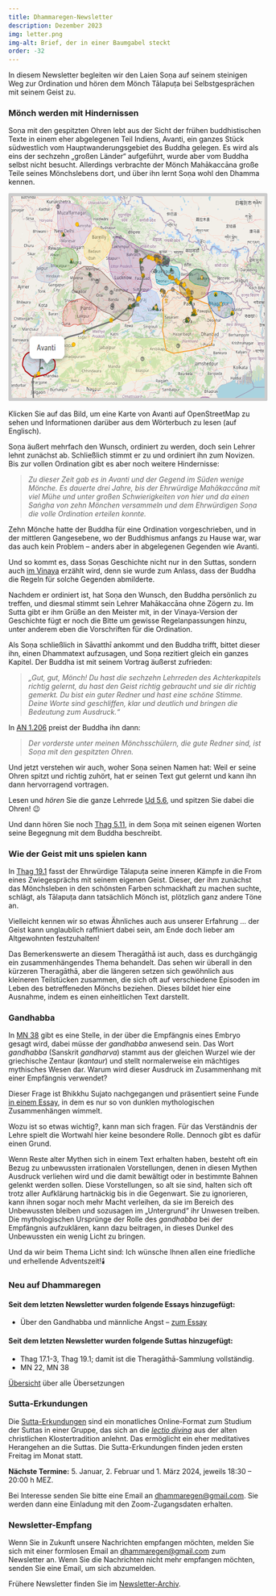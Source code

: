```yaml
---
title: Dhammaregen-Newsletter
description: Dezember 2023
img: letter.png
img-alt: Brief, der in einer Baumgabel steckt
order: -32
---
```


In diesem Newsletter begleiten wir den Laien Soṇa auf seinem steinigen Weg zur Ordination und hören dem Mönch Tālapuṭa bei Selbstgesprächen mit seinem Geist zu.

### Mönch werden mit Hindernissen

Soṇa mit den gespitzten Ohren lebt aus der Sicht der frühen buddhistischen Texte in einem eher abgelegenen Teil Indiens, Avanti, ein ganzes Stück südwestlich vom Hauptwanderungsgebiet des Buddha gelegen. Es wird als eins der sechzehn „großen Länder“ aufgeführt, wurde aber vom Buddha selbst nicht besucht. Allerdings verbrachte der Mönch Mahākaccāna große Teile seines Mönchslebens dort, und über ihn lernt Soṇa wohl den Dhamma kennen. 

<a title="Klick zu Karte und Info über Avanti" href="https://suttacentral.net/define/avanti?lang=de" target="_blank"><img alt="Karte von Indien mit Avanti" style="padding: 0.4em; border-radius: 0.2em; background: #cccccc; height: 400px;" src="img/avanti.png"></a>

Klicken Sie auf das Bild, um eine Karte von Avanti auf OpenStreetMap zu sehen und Informationen darüber aus dem Wörterbuch zu lesen (auf Englisch).

Soṇa äußert mehrfach den Wunsch, ordiniert zu werden, doch sein Lehrer lehnt zunächst ab. Schließlich stimmt er zu und ordiniert ihn zum Novizen. Bis zur vollen Ordination gibt es aber noch weitere Hindernisse:

>*Zu dieser Zeit gab es in Avanti und der Gegend im Süden wenige Mönche. Es dauerte drei Jahre, bis der Ehrwürdige Mahākaccāna mit viel Mühe und unter großen Schwierigkeiten von hier und da einen Saṅgha von zehn Mönchen versammeln und dem Ehrwürdigen Soṇa die volle Ordination erteilen konnte.*

Zehn Mönche hatte der Buddha für eine Ordination vorgeschrieben, und in der mittleren Gangesebene, wo der Buddhismus anfangs zu Hause war, war das auch kein Problem – anders aber in abgelegenen Gegenden wie Avanti.

Und so kommt es, dass Soṇas Geschichte nicht nur in den Suttas, sondern auch [im Vinaya](https://suttacentral.net/pli-tv-kd5/de/maitrimurti-traetow?lang=de&reference=main&highlight=true#11) erzählt wird, denn sie wurde zum Anlass, dass der Buddha die Regeln für solche Gegenden abmilderte.

Nachdem er ordiniert ist, hat Soṇa den Wunsch, den Buddha persönlich zu treffen, und diesmal stimmt sein Lehrer Mahākaccāna ohne Zögern zu. Im Sutta gibt er ihm Grüße an den Meister mit, in der Vinaya-Version der Geschichte fügt er noch die Bitte um gewisse Regelanpassungen hinzu, unter anderem eben die Vorschriften für die Ordination.

Als Soṇa schließlich in Sāvatthī ankommt und den Buddha trifft, bittet dieser ihn, einen Dhammatext aufzusagen, und Soṇa rezitiert gleich ein ganzes Kapitel. Der Buddha ist mit seinem Vortrag äußerst zufrieden:

>*„Gut, gut, Mönch! Du hast die sechzehn Lehrreden des Achterkapitels richtig gelernt, du hast den Geist richtig gebraucht und sie dir richtig gemerkt. Du bist ein guter Redner und hast eine schöne Stimme. Deine Worte sind geschliffen, klar und deutlich und bringen die Bedeutung zum Ausdruck.“*

In [AN 1.206](#/sutta/an1.206/de/sabbamitta) preist der Buddha ihn dann:

>*Der vorderste unter meinen Mönchsschülern, die gute Redner sind, ist Soṇa mit den gespitzten Ohren.*

Und jetzt verstehen wir auch, woher Soṇa seinen Namen hat: Weil er seine Ohren spitzt und richtig zuhört, hat er seinen Text gut gelernt und kann ihn dann hervorragend vortragen.

Lesen und *hören* Sie die ganze Lehrrede [Ud 5.6](#/sutta/ud5.6/de/sabbamitta), und spitzen Sie dabei die Ohren! 😉

Und dann hören Sie noch [Thag 5.11](#/sutta/thag5.11/de/sabbamitta), in dem Soṇa mit seinen eigenen Worten seine Begegnung mit dem Buddha beschreibt.

### Wie der Geist mit uns spielen kann

In [Thag 19.1](#/sutta/thag19.1/de/sabbamitta) fasst der Ehrwürdige Tālapuṭa seine inneren Kämpfe in die From eines Zwiegesprächs mit seinem eigenen Geist. Dieser, der ihm zunächst das Mönchsleben in den schönsten Farben schmackhaft zu machen suchte, schlägt, als Tālapuṭa dann tatsächlich Mönch ist, plötzlich ganz andere Töne an.

Vielleicht kennen wir so etwas Ähnliches auch aus unserer Erfahrung … der Geist kann unglaublich raffiniert dabei sein, am Ende doch lieber am Altgewohnten festzuhalten!

Das Bemerkenswerte an diesem Theragāthā ist auch, dass es durchgängig ein zusammenhängendes Thema behandelt. Das sehen wir überall in den kürzeren Theragāthā, aber die längeren setzen sich gewöhnlich aus kleineren Teilstücken zusammen, die sich oft auf verschiedene Episoden im Leben des betreffeneden Mönchs beziehen. Dieses bildet hier eine Ausnahme, indem es einen einheitlichen Text darstellt.

### Gandhabba

In [MN 38](#/sutta/mn38/de/sabbamitta) gibt es eine Stelle, in der über die Empfängnis eines Embryo gesagt wird, dabei müsse der *gandhabba* anwesend sein. Das Wort *gandhabba* (Sanskrit *gandharva*) stammt aus der gleichen Wurzel wie der griechische Zentaur (*kantaur*) und stellt normalerweise ein mächtiges mythisches Wesen dar. Warum wird dieser Ausdruck im Zusammenhang mit einer Empfängnis verwendet?

Dieser Frage ist Bhikkhu Sujato nachgegangen und präsentiert seine Funde [in einem Essay](#/wiki/mythologie/gandhabba2), in dem es nur so von dunklen mythologischen Zusammenhängen wimmelt.

Wozu ist so etwas wichtig?, kann man sich fragen. Für das Verständnis der Lehre spielt die Wortwahl hier keine besondere Rolle. Dennoch gibt es dafür einen Grund.

Wenn Reste alter Mythen sich in einem Text erhalten haben, besteht oft ein Bezug zu unbewussten irrationalen Vorstellungen, denen in diesen Mythen Ausdruck verliehen wird und die damit bewältigt oder in bestimmte Bahnen gelenkt werden sollen. Diese Vorstellungen, so alt sie sind, halten sich oft trotz aller Aufklärung hartnäckig bis in die Gegenwart. Sie zu ignorieren, kann ihnen sogar noch mehr Macht verleihen, da sie im Bereich des Unbewussten bleiben und sozusagen im „Untergrund“ ihr Unwesen treiben. Die mythologischen Ursprünge der Rolle des *gandhabba* bei der Empfängnis aufzuklären, kann dazu beitragen, in dieses Dunkel des Unbewussten ein wenig Licht zu bringen.

Und da wir beim Thema Licht sind: Ich wünsche Ihnen allen eine friedliche und erhellende Adventszeit!🕯️

### Neu auf Dhammaregen

#### Seit dem letzten Newsletter wurden folgende Essays hinzugefügt:

- Über den Gandhabba und männliche Angst – [zum Essay](#/wiki/mythologie/gandhabba2)

#### Seit dem letzten Newsletter wurden folgende Suttas hinzugefügt:

- Thag 17.1-3, Thag 19.1; damit ist die Theragāthā-Sammlung vollständig.
- MN 22, MN 38

[Übersicht](#/wiki/uebersetzung/uebersicht) über alle Übersetzungen

### Sutta-Erkundungen 

Die [Sutta-Erkundungen](#/wiki/erkundung) sind ein monatliches Online-Format zum Studium der Suttas in einer Gruppe, das sich an die [*lectio divina*](https://de.wikipedia.org/wiki/Lectio_divina) aus der alten christlichen Klostertradition anlehnt. Das ermöglicht ein eher meditatives Herangehen an die Suttas. Die Sutta-Erkundungen finden jeden ersten Freitag im Monat statt. 

**Nächste Termine:** 5. Januar, 2. Februar und 1. März 2024, jeweils 18:30 – 20:00 h MEZ.

Bei Interesse senden Sie bitte eine Email an [dhammaregen@gmail.com](mailto:dhammaregen@gmail.com). Sie werden dann eine Einladung mit den Zoom-Zugangsdaten erhalten.

### Newsletter-Empfang

Wenn Sie in Zukunft unsere Nachrichten empfangen möchten, melden Sie sich mit einer formlosen Email an [dhammaregen@gmail.com](mailto:dhammaregen@gmail.com) zum Newsletter an. Wenn Sie die Nachrichten nicht mehr empfangen möchten, senden Sie eine Email, um sich abzumelden. 

Frühere Newsletter finden Sie im [Newsletter-Archiv](#/wiki/news/inhalt).
